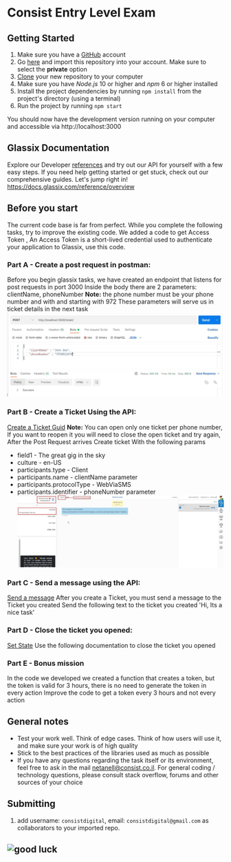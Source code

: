 # Consist Entry Level Exam

## Getting Started
1. Make sure you have a [GitHub](https://github.com) account
2. Go [here](https://github.com/new/import) and import this repository into your account. Make sure to select the **private** option
3. [Clone](https://github.com/wix-incubator/mobile-students-exam) your new repository to your computer
4. Make sure you have *Node.js* 10 or higher and *npm* 6 or higher installed
5. Install the project dependencies by running `npm install` from the project's directory (using a terminal)
6. Run the project by running `npm start`

You should now have the development version running on your computer and accessible via http://localhost:3000

## Glassix Documentation
Explore our Developer [references](https://docs.glassix.com/reference/overview) and try out our API for yourself with a few easy steps.
If you need help getting started or get stuck, check out our comprehensive guides.
Let's jump right in!
https://docs.glassix.com/reference/overview

## Before you start
The current code base is far from perfect. While you complete the following tasks, try to improve the existing code.
We added a code to get Access Token , An Access Token is a short-lived credential used to authenticate your application to Glassix, use this code.

### Part A - Create a post request in postman:
Before you begin glassix tasks, we have created an endpoint that listens for post requests in port 3000
Inside the body there are 2 parameters: clientName, phoneNumber
**Note:** the phone number must be your phone number and with and starting with 972
These parameters will serve us in ticket details in the next task
![](docs/postman.JPG)

### Part B - Create a Ticket Using the API:
[Create a Ticket Guid](https://docs.glassix.com/docs/create-a-ticket-using-the-api)
**Note:** You can open only one ticket per phone number, If you want to reopen it you will need to close the open ticket and try again, 
After the Post Request arrives
Create ticket With the following params
* field1 - The great gig in the sky
* culture - en-US
* participants.type - Client 
* participants.name - clientName parameter
* participants.protocolType - WebViaSMS
* participants.identifier - phoneNumber parameter
![](docs/ticket.JPG)

### Part C - Send a message using the API:
[Send a message](https://docs.glassix.com/reference/send-ticket)
After you create a Ticket, you must send a message to the Ticket you created
Send the following text to the ticket you created
'Hi, Its a nice task'

### Part D - Close the ticket you opened:
[Set State](https://docs.glassix.com/reference/set-ticket-state)
Use the following documentation to close the ticket you opened

### Part E - Bonus mission
In the code we developed we created a function that creates a token, but the token is valid for 3 hours,
there is no need to generate the token in every action
Improve the code to get a token every 3 hours and not every action

## General notes

* Test your work well. Think of edge cases. Think of how users will use it, and make sure your work is of high quality
* Stick to the best practices of the libraries used as much as possible
* If you have any questions regarding the task itself or its environment, feel free to ask in the mail netanell@consist.co.il. For general coding / technology questions, please consult stack overflow, forums and other sources of your choice

## Submitting

1. add username: `consistdigital`, email: `consistdigital@gmail.com` as collaborators to your imported repo.


## ![good luck](https://media.giphy.com/media/12XDYvMJNcmLgQ/giphy.gif)